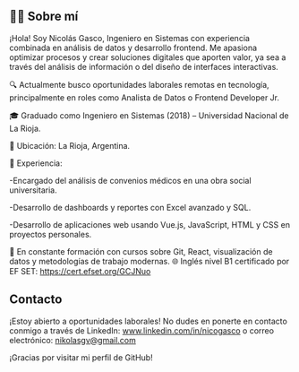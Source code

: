 ## 🧑‍💻 Sobre mí

¡Hola! Soy Nicolás Gasco, Ingeniero en Sistemas con experiencia combinada en análisis de datos y desarrollo frontend. Me apasiona optimizar procesos y crear soluciones digitales que aporten valor, ya sea a través del análisis de información o del diseño de interfaces interactivas.

🔍 Actualmente busco oportunidades laborales remotas en tecnología, principalmente en roles como Analista de Datos o Frontend Developer Jr.

🎓 Graduado como Ingeniero en Sistemas (2018) – Universidad Nacional de La Rioja.

📍 Ubicación: La Rioja, Argentina.

💼 Experiencia:

-Encargado del análisis de convenios médicos en una obra social universitaria.

-Desarrollo de dashboards y reportes con Excel avanzado y SQL.

-Desarrollo de aplicaciones web usando Vue.js, JavaScript, HTML y CSS en proyectos personales.


🌱 En constante formación con cursos sobre Git, React, visualización de datos y metodologías de trabajo modernas.
🌐 Inglés nivel B1 certificado por EF SET: https://cert.efset.org/GCJNuo
  
## Contacto
¡Estoy abierto a oportunidades laborales! No dudes en ponerte en contacto conmigo a través de LinkedIn: www.linkedin.com/in/nicogasco o correo electrónico: nikolasgv@gmail.com

¡Gracias por visitar mi perfil de GitHub!

